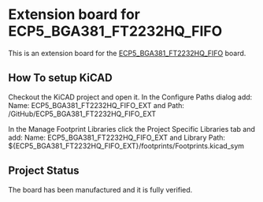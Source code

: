 # Extension board for ECP5_BGA381_FT2232HQ_FIFO
This is an extension board for the [ECP5_BGA381_FT2232HQ_FIFO](https://github.com/gildobjanschi/ECP5_BGA381_FT2232HQ_FIFO) board.

## How To setup KiCAD
Checkout the KiCAD project and open it. In the Configure Paths dialog add: Name: ECP5_BGA381_FT2232HQ_FIFO_EXT and Path: <The full path to the GitHub directory>/GitHub/ECP5_BGA381_FT2232HQ_FIFO_EXT

In the Manage Footprint Libraries click the Project Specific Libraries tab and add: Name: ECP5_BGA381_FT2232HQ_FIFO_EXT and Library Path: ${ECP5_BGA381_FT2232HQ_FIFO_EXT}/footprints/Footprints.kicad_sym

## Project Status
The board has been manufactured and it is fully verified.
